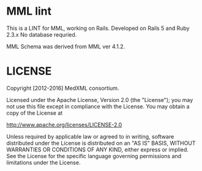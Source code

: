 # MML lint

This is a LINT for MML, working on Rails.
Developed on Rails 5 and Ruby 2.3.x
No database requried.

MML Schema was derived from MML ver 4.1.2.

# LICENSE
Copyright [2012-2016] MedXML consortium.

Licensed under the Apache License, Version 2.0 (the "License"); you may not use this file except in compliance with the License. You may obtain a copy of the License at

http://www.apache.org/licenses/LICENSE-2.0

Unless required by applicable law or agreed to in writing, software distributed under the License is distributed on an "AS IS" BASIS, WITHOUT WARRANTIES OR CONDITIONS OF ANY KIND, either express or implied. See the License for the specific language governing permissions and limitations under the License.